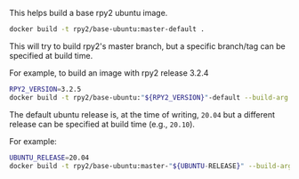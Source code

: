 This helps build a base rpy2 ubuntu image.


```bash
docker build -t rpy2/base-ubuntu:master-default .
```

This will try to build rpy2's master branch, but a specific
branch/tag can be specified at build time.

For example, to build an image with rpy2 release 3.2.4

```bash
RPY2_VERSION=3.2.5
docker build -t rpy2/base-ubuntu:"${RPY2_VERSION}"-default --build-arg RPY2_VERSION="${RPY2_VERSION}" .
```

The default ubuntu release is, at the time of writing, `20.04`
but a different release can be specified at build time (e.g., `20.10`).

For example:

```bash
UBUNTU_RELEASE=20.04
docker build -t rpy2/base-ubuntu:master-"${UBUNTU-RELEASE}" --build-arg UBUNTU_RELEASE=$UBUNTU_RELEASE .
```
